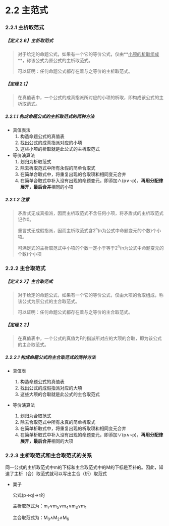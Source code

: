 # 2.2 主范式

### 2.2.1 主析取范式

##### 【定义 2.6】主析取范式

> 对于给定的命题公式，如果有一个它的等价公式，仅由**<u>小项的析取组成</u>**，称该公式为原公式的主析取范式。
>
> 可以证明：任何命题公式都存在着与之等价的主析取范式。

##### 【定理 2.1】 

> 在真值表中，一个公式的成真指派所对应的小项的析取，即构成该公式的主析取范式。

##### 2.2.1.1 构成命题公式的主析取范式的两种方法

* 真值表法
  1. 构造命题公式的真值表
  2. 找出公式的成真指派对应的小项
  3. 这些小项的析取就是此公式的主析取范式
* 等价演算法
  1. 划归为析取范式
  2. 除去析取范式中所有永假的简单合取式
  3. 在简单合取式中，将重复出现的合取项和相同变元合并
  4. 在简单合取式中补入没有出现的命题变元，即添加∧(p∨¬p)，**再用分配律展开，最后合并**相同的小项

##### 2.2.1.2 注意

> 矛盾式无成真指派，因而主析取范式不含任何小项，将矛盾式的主析取范式记作0。
>
> 重言式无成假指派，因而主析取范式含2<sup>n</sup>(n为公式中命题变元的个数)个小项。
>
> 可满足式的主析取范式中小项的个数一定小于等于2<sup>n</sup>(n为公式中命题变元的个数)个小项

### 2.2.2 主合取范式

##### 【定义 2.7】主合取范式

> 对于给定的命题公式，如果有一个它的等价公式，仅由大项的合取组成，称该公式为原公式的主合取范式。
>
> 可以证明：任何命题公式都存在着与之等价的主合取范式。

##### 【定理 2.2】

> 在真值表中，一个公式的真值为F的指派所对应的大项的合取，即为该公式的主合取范式。

##### 2.2.2.1 构成命题公式的主合取范式的两种方法

* 真值表
  1. 构造命题公式的真值表
  2. 找出公式的成假指派对应的大项
  3. 这些大项的合取就是此公式的主合取范式

* 等价演算法
  1. 划归为合取范式
  2. 除去合取范式中所有永真的简单析取式
  3. 在简单析取式中，将重复出现的析取项和相同变元合并
  4. 在简单析取式中补入没有出现的命题变元，即添加∨(p∧¬p)，**再用分配律展开，最后合并**相同的大项

### 2.2.3 主析取范式和主合取范式的关系

​	同一公式的主析取范式中m的下标和主合取范式中的M的下标是互补的。因此，知道了主析（合）取范式就可以写出主合（析）取范式

* 栗子

  公式(p→q)→r的

  主析取范式为：m<sub>7</sub>∨m<sub>5</sub>∨m<sub>4</sub>∨m<sub>3</sub>∨m<sub>1</sub>

  主合取范式为：M<sub>0</sub>∧M<sub>2</sub>∧M<sub>6</sub>

